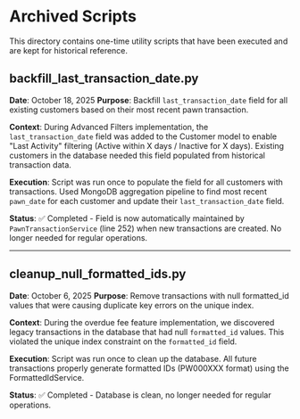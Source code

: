 # Archived Scripts

This directory contains one-time utility scripts that have been executed and are kept for historical reference.

## backfill_last_transaction_date.py

**Date**: October 18, 2025
**Purpose**: Backfill `last_transaction_date` field for all existing customers based on their most recent pawn transaction.

**Context**: During Advanced Filters implementation, the `last_transaction_date` field was added to the Customer model to enable "Last Activity" filtering (Active within X days / Inactive for X days). Existing customers in the database needed this field populated from historical transaction data.

**Execution**: Script was run once to populate the field for all customers with transactions. Used MongoDB aggregation pipeline to find most recent `pawn_date` for each customer and update their `last_transaction_date` field.

**Status**: ✅ Completed - Field is now automatically maintained by `PawnTransactionService` (line 252) when new transactions are created. No longer needed for regular operations.

---

## cleanup_null_formatted_ids.py

**Date**: October 6, 2025
**Purpose**: Remove transactions with null formatted_id values that were causing duplicate key errors on the unique index.

**Context**: During the overdue fee feature implementation, we discovered legacy transactions in the database that had null `formatted_id` values. This violated the unique index constraint on the `formatted_id` field.

**Execution**: Script was run once to clean up the database. All future transactions properly generate formatted IDs (PW000XXX format) using the FormattedIdService.

**Status**: ✅ Completed - Database is clean, no longer needed for regular operations.
